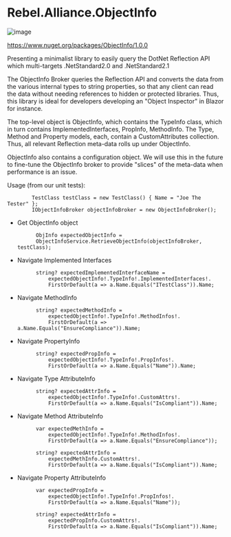 # Rebel.Alliance.ObjectInfo

![image](https://user-images.githubusercontent.com/3196088/235502858-8f615664-a196-45c8-bb07-df0ec6fc2e2a.png)

https://www.nuget.org/packages/ObjectInfo/1.0.0

Presenting a minimalist library to easily query the DotNet Reflection API which multi-targets .NetStandard2.0 and .NetStandard2.1

The ObjectInfo Broker queries the Reflection API and converts the data from the various internal types to string properties, so that any client can read the data without needing references to hidden or protected libraries. Thus, this library is ideal for developers developing an "Object Inspector" in Blazor for instance.

The top-level object is ObjectInfo, which contains the TypeInfo class, which in turn contains ImplementedInterfaces, PropInfo, MethodInfo. The Type, Method and Property models, each, contain a CustomAttributes collection. Thus, all relevant Reflection meta-data rolls up under ObjectInfo.

ObjectInfo also contains a configuration object. We will use this in the future to fine-tune the ObjectInfo broker to provide "slices" of the meta-data when performance is an issue.

Usage (from our unit tests): 

            TestClass testClass = new TestClass() { Name = "Joe The Tester" };
            IObjectInfoBroker objectInfoBroker = new ObjectInfoBroker();

- Get ObjectInfo object

            ObjInfo expectedObjectInfo = 
            ObjectInfoService.RetrieveObjectInfo(objectInfoBroker, testClass);

- Navigate Implemented Interfaces

            string? expectedImplementedInterfaceName =
                expectedObjectInfo!.TypeInfo!.ImplementedInterfaces!.
                FirstOrDefault(a => a.Name.Equals("ITestClass")).Name;

- Navigate MethodInfo

            string? expectedMethodInfo =
                expectedObjectInfo!.TypeInfo!.MethodInfos!.
                FirstOrDefault(a => a.Name.Equals("EnsureCompliance")).Name;

- Navigate PropertyInfo

            string? expectedPropInfo =
                expectedObjectInfo!.TypeInfo!.PropInfos!.
                FirstOrDefault(a => a.Name.Equals("Name")).Name;

- Navigate Type AttributeInfo

            string? expectedAttrInfo =
                expectedObjectInfo!.TypeInfo!.CustomAttrs!.
                FirstOrDefault(a => a.Name.Equals("IsCompliant")).Name;

- Navigate Method AttributeInfo

            var expectedMethInfo =
                expectedObjectInfo!.TypeInfo!.MethodInfos!.
                FirstOrDefault(a => a.Name.Equals("EnsureCompliance"));

            string? expectedAttrInfo =
                expectedMethInfo.CustomAttrs!.
                FirstOrDefault(a => a.Name.Equals("IsCompliant")).Name;

- Navigate Property AttributeInfo

            var expectedPropInfo =
                expectedObjectInfo!.TypeInfo!.PropInfos!.
                FirstOrDefault(a => a.Name.Equals("Name"));

            string? expectedAttrInfo =
                expectedPropInfo.CustomAttrs!.
                FirstOrDefault(a => a.Name.Equals("IsCompliant")).Name;